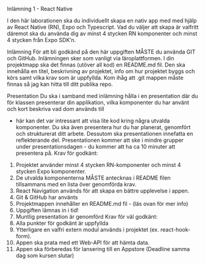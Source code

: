 Inlämning 1 - React Native

I den här laborationen ska du individuellt skapa en nativ app med med hjälp av React
Native (RN), Expo och Typescript. Vad du väljer att skapa är valfritt däremot ska du
använda dig av minst 4 stycken RN komponenter och minst 4 stycken från Expo SDK’n.

Inlämning
För att bli godkänd på den här uppgiften MÅSTE du använda GIT och GitHub.
Inlämningen sker som vanligt via läroplattformen. I din projektmapp ska det finnas
(utöver all kod) en README.md fil. Den ska innehålla en titel, beskrivning av projektet,
info om hur projektet byggs och körs samt vilka krav som är uppfyllda. Kom ihåg att .git
mappen måste finnas så jag kan hitta till ditt publika repo.

Presentation
Du ska i samband med inlämning hålla i en presentation där du för klassen presenterar
din applikation, vilka komponenter du har använt och kort beskriva vad dom används till

- här kan det var intressant att visa lite kod kring några utvalda komponenter. Du ska
  även presentera hur du har planerat, genomfört och strukturerat ditt arbete. Dessutom ska
  presentationen innefatta en reflekterande del. Presentationen kommer att ske i mindre
  grupper under presentationsdagen - du kommer att ha ca 10 minuter att presentera på.
  Krav för godkänt:

1. Projektet använder minst 4 stycken RN-komponenter och minst 4 stycken Expo
   komponenter.
2. De utvalda komponenterna MÅSTE antecknas i README filen tillsammans med en
   lista över genomförda krav.
3. React Navigation används för att skapa en bättre upplevelse i appen.
4. Git & GitHub har använts
5. Projektmappen innehåller en README.md fil - (läs ovan för mer info)
6. Uppgiften lämnas in i tid!
7. Muntlig presentation är genomförd
   Krav för väl godkänt:
8. Alla punkter för godkänt är uppfyllda
9. Ytterligare en valfri extern modul används i projektet (ex. react-hook-form).
10. Appen ska prata med ett Web-API för att hämta data.
11. Appen ska förberedas för lansering till en Appstore (Deadline samma dag som kursen
    slutar)
